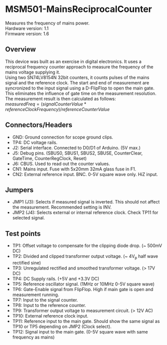 # MSM501-MainsReciprocalCounter
Measures the frequency of mains power.  
Hardware version: 1.1  
Firmware version: 1.6  
## Overview
This device was built as an exercise in digital electronics. It uses a reciprocal frequency counter approach to measure the frequency of the mains voltage supplying it.   
Using two SN74LV8154N 32bit counters, it counts pulses of the mains signal and the reference clock. The start and end of measurement are syncronized to the input signal using a D-FlipFlop to open the main gate.  
This eliminates the influence of gate time on the measurement resolution.  
The measurement result is then calculated as follows:  
$measuredFreq = (signalCounterValue * referenceClockFrequency) / referenceCounterValue$
## Connectors/Headers
- GND: Ground connection for scope ground clips.
- TP4: DC voltage rails.
- J2: Serial interface. Connected to D0/D1 of Arduino. (5V max.)
- J5: Debug pins. (SBUS0, SBUS1, SBUS2, SBUSE, CounterClear, GateTime, CounterRegClock, Reset)
- J6: CBUS. Used to read out the counter values.
- CN1: Mains input. Fuse with 5x20mm 32mA glass fuse in F1.
- CN2: External reference input. BNC. 0-5V square wave only. HiZ input.
## Jumpers
- JMP1 (J3): Selects if measured signal is inverted. This should not affect the measurement. Recommended setting is INV.
- JMP2 (J4): Selects external or internal reference clock. Check TP11 for selected signal.
## Test points
- TP1: Offset voltage to compensate for the clipping diode drop. (~ 500mV DC)
- TP2: Divided and clipped transformer output voltage. (~ 4V<sub>p</sub> half wave rectified sine)
- TP3: Unregulated rectified and smoothed transformer voltage. (> 17V DC)
- TP4: DC Supply rails. (+5V and +3.3V DC)
- TP5: Reference oscillator signal. (1MHz or 10MHz 0-5V square wave)
- TP6: Gate-Enable signal from FlipFlop. High if main gate is open and measurement running.
- TP7: Input to the signal counter.
- TP8: Input to the reference counter.
- TP9: Transformer output voltage to measurement circuit. (> 12V AC)
- TP10: External reference clock input.
- TP11: Reference input to the main gate. Should show the same signal as TP10 or TP5 depending on JMP2 (Clock select).
- TP12: Signal input to the main gate. (0-5V square wave with same frequency as mains)
